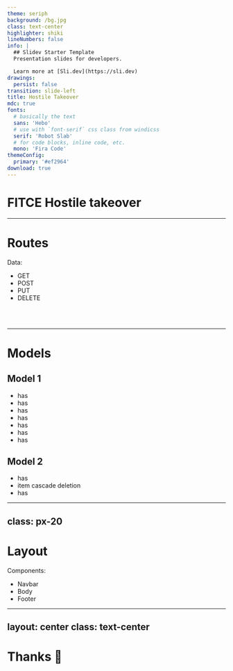 ```yaml
---
theme: seriph
background: /bg.jpg
class: text-center
highlighter: shiki
lineNumbers: false
info: |
  ## Slidev Starter Template
  Presentation slides for developers.

  Learn more at [Sli.dev](https://sli.dev)
drawings:
  persist: false
transition: slide-left
title: Hostile Takeover
mdc: true
fonts:
  # basically the text
  sans: 'Hebo'
  # use with `font-serif` css class from windicss
  serif: 'Robot Slab'
  # for code blocks, inline code, etc.
  mono: 'Fira Code'
themeConfig:
  primary: '#ef2964'
download: true
---
```


# FITCE Hostile takeover

[//]: # (<p class="">Game store for the masses</p>)

<div class="abs-br m-6 flex gap-2">
  <a href="https://github.com/daroxs95/destore" target="_blank" alt="GitHub" title="Open in GitHub"
  class="text-xl slidev-icon-btn opacity-50 !border-none !hover:text-white">
    <carbon-logo-github />
  </a>
</div>

<!--
The last comment block of each slide will be treated as slide notes. It will be visible and editable in Presenter Mode along with the slide. [Read more in the docs](https://github.com/daroxs95/destore)
-->

---

# Routes

Data:

- GET
- POST
- PUT
- DELETE

<br>
<br>

---

# Models

<div grid="~ cols-2 gap-4">
<div>

## Model 1
- has 
- has 
- has 
- has 
- has 
- has
- has 

</div>
<div>

## Model 2
- has
- item cascade deletion
- has

</div>
</div>

---
class: px-20
---

# Layout

Components:

- Navbar
- Body
- Footer


---
layout: center
class: text-center
---
# Thanks 👋

